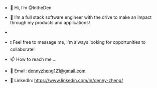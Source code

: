 - 👋 Hi, I’m @IntheDen
- 👀 I’m a full stack software engineer with the drive to make an impact through my products and applications!
-
- ❗ Feel free to message me, I'm always looking for opportunities to collaborate!

- 📫 How to reach me ...
- 📧 Email: dennyzheng121@gmail.com
- 🔵 LinkedIn: https://www.linkedin.com/in/denny-zheng/

<!---
IntheDen/IntheDen is a ✨ special ✨ repository because its `README.md` (this file) appears on your GitHub profile.
You can click the Preview link to take a look at your changes.
--->
